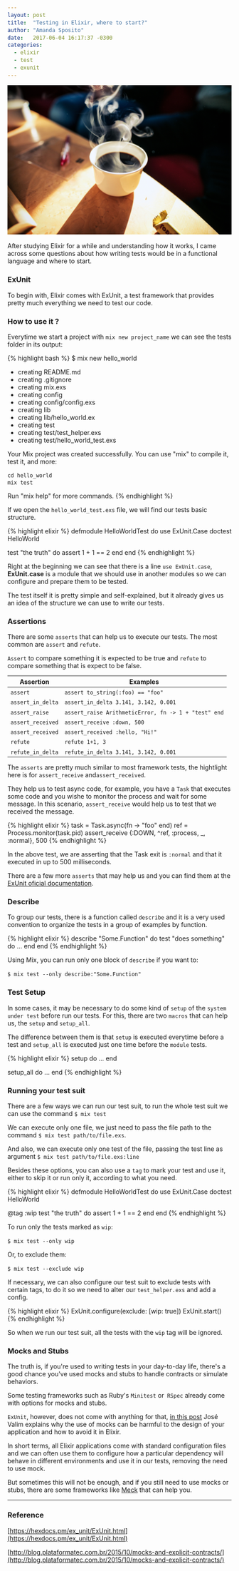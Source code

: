```yaml
---
layout: post
title:  "Testing in Elixir, where to start?"
author: "Amanda Sposito"
date:   2017-06-04 16:17:37 -0300
categories:
  - elixir
  - test
  - exunit
---
```


![Photo by Erik Witsoe on Unsplash](/assets/images/testing-in-elixir-where-to-start-cover.jpg)

After studying Elixir for a while and understanding how it works, I came across some questions about how writing tests would be in a functional language and where to start.

### ExUnit

To begin with, Elixir comes with ExUnit, a test framework that provides pretty much everything we need to test our code.

### How to use it ?

Everytime we start a project with `mix new project_name` we can see the tests folder in its output:

{% highlight bash %}
$ mix new hello_world
* creating README.md
* creating .gitignore
* creating mix.exs
* creating config
* creating config/config.exs
* creating lib
* creating lib/hello_world.ex
* creating test
* creating test/test_helper.exs
* creating test/hello_world_test.exs

Your Mix project was created successfully.
You can use "mix" to compile it, test it, and more:

    cd hello_world
    mix test

Run "mix help" for more commands.
{% endhighlight %}

If we open the  `hello_world_test.exs` file, we will find our tests basic structure.

{% highlight elixir %}
defmodule HelloWorldTest do
  use ExUnit.Case
  doctest HelloWorld

  test "the truth" do
    assert 1 + 1 == 2
  end
end
{% endhighlight %}

Right at the beginning we can see that there is a line  `use ExUnit.case`, **ExUnit.case** is a module that we should use in another modules so we can configure and prepare them to be tested.

The test itself it is pretty simple and self-explained, but it already gives us an idea of the structure we can use to write our tests.

### Assertions

There are some `asserts` that can help us to execute our tests. The most common are `assert` and `refute`.

`Assert` to compare something it is expected to be true and `refute` to compare something that is expect to be false.

| Assertion | Examples |
|-------|--------|
| `assert` | `assert to_string(:foo) == "foo"` |
| `assert_in_delta` | `assert_in_delta 3.141, 3.142, 0.001` |
| `assert_raise` | `assert_raise ArithmeticError, fn -> 1 + "test" end` |
| `assert_received` | `assert_receive :down, 500` |
| `assert_received` | `assert_received :hello, "Hi!"` |
| `refute` | `refute 1+1, 3` |
| `refute_in_delta` | `refute_in_delta 3.141, 3.142, 0.001` |


The `asserts` are pretty much similar to most framework tests, the hightlight here is for `assert_receive` and`assert_received`.

They help us to test async code, for example, you have a `Task` that executes some code and you wishe to monitor the  process and wait for some message. In this scenario, `assert_receive` would help us to test that we received the message.

{% highlight elixir %}
task = Task.async(fn -> "foo" end)
ref  = Process.monitor(task.pid)
assert_receive 	{:DOWN, ^ref, :process, _, :normal}, 500
{% endhighlight %}

In the above test, we are asserting that the Task exit is `:normal` and that it executed in up to 500 milliseconds.

There are a few more `asserts` that may help us and you can find them at the [ExUnit oficial documentation](https://hexdocs.pm/ex_unit/ExUnit.Assertions.html).

### Describe

To group our tests, there is a function called `describe` and it is a very used convention to organize the tests in a group of examples by function.

{% highlight elixir %}
describe "Some.Function" do
  test "does something" do
    ...
  end
end
{% endhighlight %}

Using Mix, you can run only one block of `describe` if you want to:

`$ mix test --only describe:"Some.Function"`

### Test Setup

In some cases, it may be necessary to do some kind of `setup` of the  `system under test` before run our tests. For this, there are two `macros` that can help us, the `setup` and `setup_all`.

The difference between them is that `setup` is executed everytime before a test and `setup_all` is executed just one time before the `module` tests.

{% highlight elixir %}
  setup do
    ...
  end

  setup_all do
    ...
  end
{% endhighlight %}

### Running your test suit

There are a few ways we can run our test suit, to run the whole test suit we can use the command `$ mix test`

We can execute only one file, we just need to pass the file path to the command `$ mix test path/to/file.exs`.

And also, we can execute only one test of the file, passing the test line as argument `$ mix test path/to/file.exs:line`

Besides these options, you can also use a `tag` to mark your test and use it, either to skip it or run only it, according to what you need.

{% highlight elixir %}
defmodule HelloWorldTest do
  use ExUnit.Case
  doctest HelloWorld

  @tag :wip
  test "the truth" do
    assert 1 + 1 == 2
  end
end
{% endhighlight %}

To run only the tests marked as `wip`:

 `$ mix test --only wip`

Or, to exclude them:

`$ mix test --exclude wip`

If necessary, we can also configure our test suit to exclude tests with certain tags, to do it so we need to alter our `test_helper.exs` and add a config.

{% highlight elixir %}
ExUnit.configure(exclude: [wip: true])
ExUnit.start()
{% endhighlight %}

So when we run our test suit, all the tests with the `wip` tag will be ignored.

### Mocks and Stubs

The truth is, if you're used to writing tests in your day-to-day life, there's a good chance you've used mocks and stubs to handle contracts or simulate behaviors.

Some testing frameworks such as Ruby's `Minitest` or` RSpec` already come with options for mocks and stubs.

`ExUnit`, however, does not come with anything for that, [in this post](http://blog.plataformatec.com.br/2015/10/mocks-and-explicit-contracts/) José Valim explains why the use of mocks can be harmful to the design of your application and how to avoid it in Elixir.

In short terms, all Elixir applications come with standard configuration files and we can often use them to configure how a particular dependency will behave in different environments and use it in our tests, removing the need to use mock.

But sometimes this will not be enough, and if you still need to use mocks or stubs, there are some frameworks like [Meck](https://hex.pm/packages/meck) that can help you.

---

### Reference

[https://hexdocs.pm/ex_unit/ExUnit.html](https://hexdocs.pm/ex_unit/ExUnit.html)

[http://blog.plataformatec.com.br/2015/10/mocks-and-explicit-contracts/](http://blog.plataformatec.com.br/2015/10/mocks-and-explicit-contracts/)
